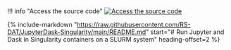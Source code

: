 #

!!! info "Access the source code"
    [![Access the source code](https://img.shields.io/badge/github-repo-000.svg?logo=github&labelColor=gray&color=blue)][link]

{% include-markdown "https://raw.githubusercontent.com/RS-DAT/JupyterDask-Singularity/main/README.md" start="# Run Jupyter and Dask in Singularity containers on a SLURM system" heading-offset=2 %}

[link]: https://github.com/RS-DAT/JupyterDask-Singularity
